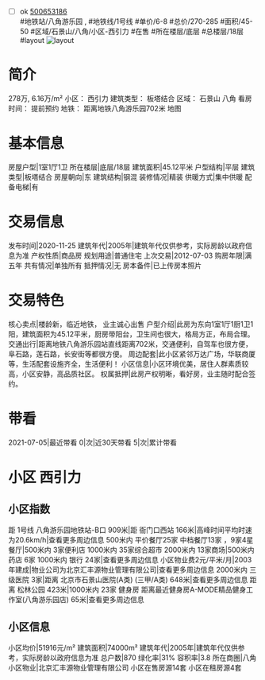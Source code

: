 - [ ] ok [500653186](https://bj.5i5j.com/ershoufang/500653186.html)  
 #地铁站/八角游乐园 ,  #地铁线/1号线
#单价/6-8 #总价/270-285 #面积/45-50   #区域/石景山/八角/小区-西引力 #在售 #所在楼层/底层 #总楼层/18层 #layout 
![layout](http://image2a.5i5j.com/bdir/layout/52c3830a23a14b78b1516d9a60d7d4ba.jpg_P5.jpg) 
# 简介 
 278万,  6.16万/m² 
小区： 西引力
建筑类型： 板塔结合
区域： 石景山 八角
看房时间： 提前预约
地铁： 距离地铁八角游乐园702米 地图
# 基本信息 
 房屋户型|1室1厅1卫
所在楼层|底层/18层
建筑面积|45.12平米
户型结构|平层
建筑类型|板塔结合
房屋朝向|东
建筑结构|钢混
装修情况|精装
供暖方式|集中供暖
配备电梯|有
# 交易信息 
 发布时间|2020-11-25
建筑年代|2005年|建筑年代仅供参考，实际房龄以政府信息为准
产权性质|商品房
规划用途|普通住宅
上次交易|2012-07-03
购房年限|满五年
共有情况|单独所有
抵押情况|无
房本备件|已上传房本照片
# 交易特色 
 核心卖点|楼龄新，临近地铁， 业主诚心出售
户型介绍|此房为东向1室1厅1厨1卫1阳，建筑面积为45.12平米，厨房带阳台，卫生间也很大，格局方正，布局合理。
交通出行|距离地铁八角游乐园站直线距离702米，交通便利，自驾车也很方便，阜石路，莲石路，长安街等都很方便。
周边配套|此小区紧邻万达广场，华联商厦等，生活配套设施齐全，生活便利！
小区信息|小区环境优美，居住人群素质较高，小区安静，高品质社区。
权属抵押|此房产权明晰，看好房，业主随时配合签约。
# 带看 
 2021-07-05|最近带看	 0|次|近30天带看	 5|次|累计带看
# 小区 西引力
## 小区指数 
 距 1号线 八角游乐园地铁站-B口 909米|距 衙门口西站 166米|高峰时间平均时速为20.6km/h|查看更多周边信息
500米内 平价餐厅25家
中档餐厅13家 ，9家4星餐厅|500米内 3家便利店
1000米内 35家综合超市
2000米内 13家商场|500米内 药店 6家
1000米内 银行 24家|查看更多周边信息
小区物业费2元/平米/月|2003年建成|物业公司为北京汇丰源物业管理有限公司|查看更多周边信息
2000米内 三级医院 3家|距离 北京市石景山医院(A类) (三甲/A类) 648米|查看更多周边信息
距离 松林公园 423米|1000米内 23家 健身房
距离最近健身房A-MODE精品健身工作室(八角游乐园店) 65米|查看更多周边信息
## 小区信息 
 小区均价|51916元/m²
建筑面积|74000m²
建筑年代|2005年|建筑年代仅供参考，实际房龄以政府信息为准
总户数|870
绿化率|31%
容积率|3.8
所在商圈|八角
小区物业|北京汇丰源物业管理有限公司
小区在售房源14套
小区在租房源4套

